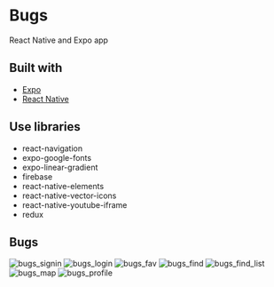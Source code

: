 # Bugs
React Native and Expo app

## Built with
- [Expo](https://expo.dev/)
- [React Native](https://reactnative.dev/)

## Use libraries
- react-navigation
- expo-google-fonts
- expo-linear-gradient
- firebase
- react-native-elements
- react-native-vector-icons
- react-native-youtube-iframe
- redux

## Bugs 

![bugs_signin](https://user-images.githubusercontent.com/70891200/146007590-62bb7dc1-94c5-4ec2-b50d-6f8e5234410a.jpeg)
![bugs_login](https://user-images.githubusercontent.com/70891200/146007711-0158a6c5-bb82-49ca-8574-6d546734cedc.jpeg)
![bugs_fav](https://user-images.githubusercontent.com/70891200/146007832-e60811c5-c54e-4f45-8df5-95744c1cdd1d.jpeg)
![bugs_find](https://user-images.githubusercontent.com/70891200/146007908-ac4cea2b-5701-4a23-abf1-da20a84a1f25.jpeg)
![bugs_find_list](https://user-images.githubusercontent.com/70891200/146008005-10190fe6-5abb-4870-aa00-135b0fc9cde7.jpeg)
![bugs_map](https://user-images.githubusercontent.com/70891200/146008075-ac21220d-1ddb-42c4-b705-bdbfa7a1fda4.jpeg)
![bugs_profile](https://user-images.githubusercontent.com/70891200/146008138-7eff27cd-86c1-413a-936f-eb5061d924d5.jpeg)
